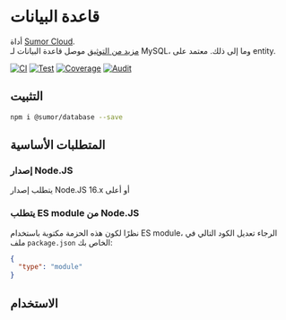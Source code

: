 # قاعدة البيانات

أداة [Sumor Cloud](https://sumor.cloud).  
[مزيد من التوثيق](https://sumor.cloud/database)
موصل قاعدة البيانات لـ MySQL، وما إلى ذلك. معتمد على entity.

[![CI](https://github.com/sumor-cloud/database/actions/workflows/ci.yml/badge.svg)](https://github.com/sumor-cloud/database/actions/workflows/ci.yml)
[![Test](https://github.com/sumor-cloud/database/actions/workflows/ut.yml/badge.svg)](https://github.com/sumor-cloud/database/actions/workflows/ut.yml)
[![Coverage](https://github.com/sumor-cloud/database/actions/workflows/coverage.yml/badge.svg)](https://github.com/sumor-cloud/database/actions/workflows/coverage.yml)
[![Audit](https://github.com/sumor-cloud/database/actions/workflows/audit.yml/badge.svg)](https://github.com/sumor-cloud/database/actions/workflows/audit.yml)

## التثبيت

```bash
npm i @sumor/database --save
```

## المتطلبات الأساسية

### إصدار Node.JS

يتطلب إصدار Node.JS 16.x أو أعلى

### يتطلب ES module من Node.JS

نظرًا لكون هذه الحزمة مكتوبة باستخدام ES module،
الرجاء تعديل الكود التالي في ملف `package.json` الخاص بك:

```json
{
  "type": "module"
}
```

## الاستخدام
